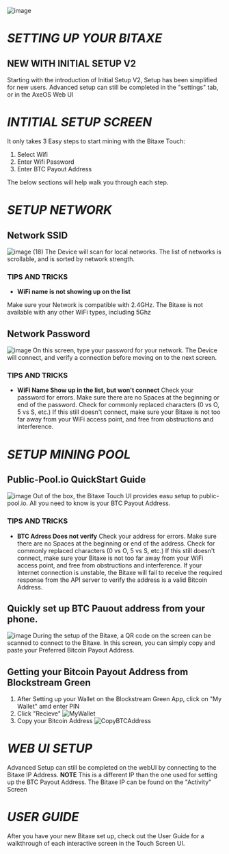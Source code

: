 ![image](https://github.com/user-attachments/assets/1e77b387-a25d-4850-b62f-fe6e44ec7631)

# _**SETTING UP YOUR BITAXE**_
## **NEW WITH INITIAL SETUP V2**
Starting with the introduction of Initial Setup V2, Setup has been simplified for new users. Advanced setup can still be completed in the "settings" tab, or in the AxeOS Web UI

# _**INTITIAL SETUP SCREEN**_
It only takes 3 Easy steps to start mining with the Bitaxe Touch:
1. Select Wifi
2. Enter Wifi Password
3. Enter BTC Payout Address

The below sections will help walk you through each step.

# **_SETUP NETWORK_**
## Network SSID
![image (18)](https://github.com/user-attachments/assets/a9a79523-4f05-4db2-9fed-df4dbb811884)
The Device will scan for local networks. The list of networks is scrollable, and is sorted by network strength. 

### TIPS AND TRICKS
- **WiFi name is not showing up on the list**
  
Make sure your Network is compatible with 2.4GHz. The Bitaxe is not available with any other WiFi types, including 5Ghz


## Network Password
![image](https://github.com/user-attachments/assets/b440cd91-60ac-4024-918f-d9230dde43cb)
On this screen, type your password for your network. The Device will connect, and verify a connection before moving on to the next screen.

### TIPS AND TRICKS
- **WiFi Name Show up in the list, but won't connect**
  Check your password for errors. Make sure there are no Spaces at the beginning or end of the password. Check  for commonly replaced characters (0 vs O, 5 vs S, etc.)
  If this still doesn't connect, make sure your Bitaxe is not too far away from your WiFi access point, and free from obstructions and interference.
  
# **_SETUP MINING POOL_**
## Public-Pool.io QuickStart Guide
![image](https://github.com/user-attachments/assets/08327e6b-6a34-4a6c-a45f-ca1fc835ccd0)
Out of the box, the Bitaxe Touch UI provides easu setup to public-pool.io. All you need to know is your BTC Payout Address.

### TIPS AND TRICKS
- **BTC Adress Does not verify**
  Check your address for errors. Make sure there are no Spaces at the beginning or end of the address. Check for commonly replaced characters (0 vs O, 5 vs S, etc.)
  If this still doesn't connect, make sure your Bitaxe is not too far away from your WiFi access point, and free from obstructions and interference.
  If your Internet connection is unstable, the Bitaxe will fail to receive the required response from the API server to verify the address is a valid Bitcoin Address.

## Quickly set up BTC Pauout address from your phone. 
![image](https://github.com/user-attachments/assets/867c1463-981d-48b9-b8f3-27c615577589)
During the setup of the Bitaxe, a QR code on the screen can be scanned to connect to the Bitaxe. In this screen, you can simply copy and paste your Preferred Bitcoin Payout Address. 

## Getting your Bitcoin Payout Address from Blockstream Green 
1. After Setting up your Wallet on the Blockstream Green App, click on "My Wallet" amd enter PIN
2. Click "Recieve" ![MyWallet](https://github.com/user-attachments/assets/4cdbc15c-29f9-4fbe-8b32-4496c7618557)
3. Copy your Bitcoin Address ![CopyBTCAddress](https://github.com/user-attachments/assets/9abef102-a3cb-4777-b1f1-f125f618c537)


# **_WEB UI SETUP_**
Advanced Setup can still be completed on the webUI by connecting to the Bitaxe IP Address. **NOTE** This is a different IP than the one used for setting up the BTC Payout Address. The Bitaxe IP can be found on the "Activity" Screen  

# **_USER GUIDE_**
After you have your new Bitaxe set up, check out the User Guide for a walkthrough of each interactive screen in the Touch Screen UI.

